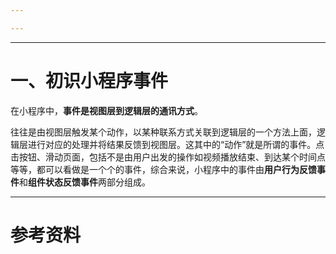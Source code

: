 ```yaml
---

---
```

--- 
# 一、初识小程序事件

在小程序中，**事件是视图层到逻辑层的通讯方式**。

往往是由视图层触发某个动作，以某种联系方式关联到逻辑层的一个方法上面，逻辑层进行对应的处理并将结果反馈到视图层。这其中的“动作”就是所谓的事件。点击按钮、滑动页面，包括不是由用户出发的操作如视频播放结束、到达某个时间点等等，都可以看做是一个个的事件，综合来说，小程序中的事件由**用户行为反馈事件**和**组件状态反馈事件**两部分组成。











--- 
# 参考资料

[^1]: 听风是风.从零开始的微信小程序入门教程(三)\[EB/OL].(2020-12-30)\[2025-08-16]. https://www.cnblogs.com/echolun/p/12817733.html